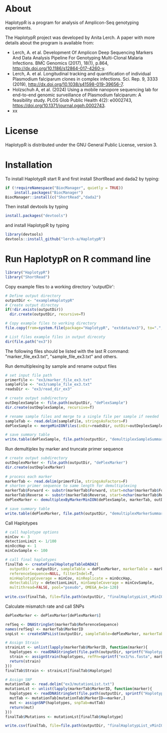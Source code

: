 # About

HaplotypR is a program for analysis of Amplicon-Seq genotyping experiments. 

The HaplotypR project was developed by Anita Lerch. A paper with more details about the program is available from:

  * Lerch, A. et al. Development Of Amplicon Deep Sequencing Markers And Data Analysis Pipeline For Genotyping Multi-Clonal Malaria Infections. BMC Genomics (2017), 18(1), p.864, http://dx.doi.org/10.1186/s12864-017-4260-y.
  * Lerch, A. et al. Longitudinal tracking and quantification of individual Plasmodium falciparum clones in complex infections. Sci. Rep. 9, 3333 (2019), http://dx.doi.org/10.1038/s41598-019-39656-7.
  * Holzschuh A, et al. (2024) Using a mobile nanopore sequencing lab for end-to-end genomic surveillance of Plasmodium falciparum: A feasibility study. PLOS Glob Public Health 4(2): e0002743, https://doi.org/10.1371/journal.pgph.0002743.
  * xx

# License

HaplotypR is distributed under the GNU General Public License, version 3.

# Installation

To install HaplotypR start R and first install ShortRead and dada2 by typing:

```R
if (!requireNamespace("BiocManager", quietly = TRUE))
    install.packages("BiocManager")
BiocManager::install(c("ShortRead","dada2")
```

Then install devtools by typing

```R
install.packages("devtools")
```

and install HaplotypR by typing

```R
library(devtools)
devtools::install_github("lerch-a/HaplotypR")
```

# Run HaplotypR on R command line

```R
library("HaplotypR")
library("ShortRead")
```

Copy example files to a working directory 'outputDir':
```R
# Define output directory 
outputDir <- "exampleHaplotypR"  
# Create output directoy
if(!dir.exists(outputDir))
  dir.create(outputDir, recursive=T)

# Copy example files to working directory
file.copy(from=system.file(package="HaplotypR", "extdata/ex3"), to=".", recursive = T)

# List files example files in output direcoty
dir(file.path("ex3"))
```
The following files should be listed with the last R command: "marker_file_ex3.txt", "sample_file_ex3.txt" and others. 

Run demultiplexing by sample and rename output files
```R
# set input file path
primerFile <- "ex3/marker_file_ex3.txt"
sampleFile <- "ex3/sample_file_ex3.txt"
readsDir <- "ex3/read_dir_ex3"

# create output subdirectory 
outDeplexSample <- file.path(outputDir, "dePlexSample")
dir.create(outDeplexSample, recursive=T)

# rename sample files and merge to a single file per sample if needed
sampleTab <- read.delim(sampleFile, stringsAsFactors=F)
dePlexSample <- mergeMinIONfiles(inDir=readsDir, outDir=outDeplexSample, sampleTab=sampleTab)

# save summary table
write.table(dePlexSample, file.path(outputDir, "demultiplexSampleSummary.txt"), sep="\t", row.names=F)
```

Run demultiplex by marker and truncate primer sequence
```R
# create output subdirectory 
outDeplexMarker <- file.path(outputDir, "dePlexMarker")
dir.create(outDeplexMarker)
  
# process each marker
markerTab <- read.delim(primerFile, stringsAsFactors=F)
# shorten primer sequence to same length for demultiplexing
markerTab$Forward <- substr(markerTab$Forward, start=nchar(markerTab$Forward)-20, stop=nchar(markerTab$Forward))
markerTab$Reverse <- substr(markerTab$Reverse, start=nchar(markerTab$Reverse)-20, stop=nchar(markerTab$Reverse))
dePlexMarker <- demultiplexByMarkerMinION(dePlexSample, markerTab, outDeplexMarker, max.mismatch=2)

# save summary table
write.table(dePlexMarker, file.path(outputDir, "demultiplexMarkerSummary.txt"), sep="\t", row.names=F)
```

Call Haplotypes
```R
# call haplotype options
minCov <- 3
detectionLimit <- 1/100
minOccHap <- 1
minCovSample <- 100

# call final haplotypes
finalTab <- createFinalHaplotypTableDADA2(
  outputDir = outputDir, sampleTable = dePlexMarker, markerTable = markerTab,
  referenceSequence=NULL, filterIndel=T,
  minHaplotypCoverage = minCov, minReplicate = minOccHap, 
  detectability = detectionLimit, minSampleCoverage = minCovSample,
  multithread=FALSE, pool="pseudo", OMEGA_A=1e-120)
  
write.csv(finalTab, file=file.path(outputDir, "finalHaplotypList_vMinION.csv"), row.names=F)
```

Calculate mismatch rate and call SNPs
```R
dePlexMarker <- dePlexMarker[dePlexMarker$]

refSeq <- DNAStringSet(markerTab$ReferenceSequence)
names(refSeq) <- markerTab$MarkerID
snpLst <- createSNPsList(outputDir, sampleTable=dePlexMarker, markerTable=markerTab, refSeq=refSeq, postfix=postfix)
```


```R
# Assign Strain
strainLst <- unlist(lapply(markerTab$MarkerID, function(marker){
  haplotypes <- readDNAStringSet(file.path(outputDir, sprintf("HaplotypeList_%s.fasta", marker)))
  strain <- assignStrain(haplotypes, refFn=sprintf("ex3/%s.fasta", marker))
  return(strain)
}))
finalTab$Strain <- strainLst[finalTab$Haplotype]
```


```R
# Assign SNP
mutationTab <- read.delim("ex3/mutationList.txt")
mutationLst <- unlist(lapply(markerTab$MarkerID, function(marker){
  haplotypes <- readDNAStringSet(file.path(outputDir, sprintf("HaplotypeList_%s.fasta", marker)))
  mutTab <- mutationTab[mutationTab$MarkerID==marker,]
  mut <- assignSNP(haplotypes, snpTab=mutTab)
  return(mut)
}))
finalTab$Mutations <- mutationLst[finalTab$Haplotype]

write.csv(finalTab, file=file.path(outputDir, "finalHaplotypList_vMinION_vDR.csv"), row.names=F)
```
